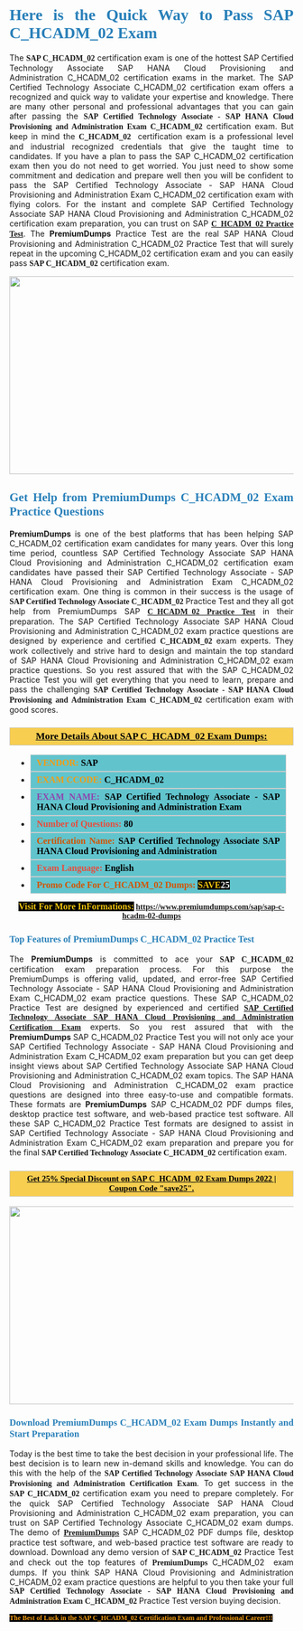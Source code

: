 <h1 style="text-align: justify;"><span style="color:#2980b9;"><span style="font-family:Georgia,serif;"><strong>Here is the Quick Way to Pass SAP C_HCADM_02 Exam</strong></span></span></h1>

<p style="text-align: justify;">The <span style="font-family:Georgia,serif;"><strong>SAP C_HCADM_02</strong></span> certification exam is one of the hottest SAP Certified Technology Associate SAP HANA Cloud Provisioning and Administration C_HCADM_02 certification exams in the market. The SAP Certified Technology Associate C_HCADM_02 certification exam offers a recognized and quick way to validate your expertise and knowledge. There are many other personal and professional advantages that you can gain after passing the <span style="font-family:Georgia,serif;"><strong>SAP Certified Technology Associate - SAP HANA Cloud Provisioning and Administration Exam C_HCADM_02</strong></span> certification exam. But keep in mind the <span style="font-family:Georgia,serif;"><strong>C_HCADM_02 </strong></span> certification exam is a professional level and industrial recognized credentials that give the taught time to candidates. If you have a plan to pass the SAP C_HCADM_02 certification exam then you do not need to get worried. You just need to show some commitment and dedication and prepare well then you will be confident to pass the SAP Certified Technology Associate - SAP HANA Cloud Provisioning and Administration Exam C_HCADM_02 certification exam with flying colors. For the instant and complete SAP Certified Technology Associate SAP HANA Cloud Provisioning and Administration C_HCADM_02 certification exam preparation, you can trust on SAP <span style="font-family:Georgia,serif;"><strong><a href="https://www.premiumdumps.com/sap/sap-c-hcadm-02-dumps">C_HCADM_02 Practice Test</a></strong></span>. The <strong>PremiumDumps</strong> Practice Test are the real SAP HANA Cloud Provisioning and Administration C_HCADM_02 Practice Test that will surely repeat in the upcoming C_HCADM_02 certification exam and you can easily pass <span style="font-family:Georgia,serif;"><strong>SAP C_HCADM_02</strong></span> certification exam.</p>

<p style="text-align: center;"><a href="https://www.premiumdumps.com/sap/sap-c-hcadm-02-dumps"><img alt="" src="https://i.imgur.com/VJaqCPg.jpeg" style="width: 700px; height: 350px;" /></a></p>

<h2 style="text-align: justify;"><span style="color:#2980b9;"><span style="font-family:Georgia,serif;"><strong>Get Help from PremiumDumps C_HCADM_02 Exam Practice Questions</strong> </span></span></h2>

<p style="text-align: justify;"><span style="font-size:14px;"><strong>PremiumDumps</strong></span> is one of the best platforms that has been helping SAP C_HCADM_02 certification exam candidates for many years. Over this long time period, countless SAP Certified Technology Associate SAP HANA Cloud Provisioning and Administration C_HCADM_02 certification exam candidates have passed their SAP Certified Technology Associate - SAP HANA Cloud Provisioning and Administration Exam C_HCADM_02 certification exam. One thing is common in their success is the usage of<span style="font-family:Georgia,serif;"><strong> SAP Certified Technology Associate C_HCADM_02 </strong></span>Practice Test and they all got help from PremiumDumps SAP <a href="https://www.premiumdumps.com/sap/sap-c-hcadm-02-dumps"><span style="font-family:Georgia,serif;"><strong>C_HCADM_02 Practice Test</strong></span></a> in their preparation. The SAP Certified Technology Associate SAP HANA Cloud Provisioning and Administration C_HCADM_02 exam practice questions are designed by experience and certified <span style="font-family:Georgia,serif;"><strong> C_HCADM_02</strong></span> exam experts. They work collectively and strive hard to design and maintain the top standard of SAP HANA Cloud Provisioning and Administration C_HCADM_02<strong> </strong>exam practice questions. So you rest assured that with the SAP C_HCADM_02 Practice Test you will get everything that you need to learn, prepare and pass the challenging<span style="font-family:Georgia,serif;"><strong> SAP Certified Technology Associate - SAP HANA Cloud Provisioning and Administration Exam C_HCADM_02</strong></span> certification exam with good scores.</p>

<h3 style="background: #f7ce50; border: 1px solid rgb(204, 204, 204); padding: 5px 10px; text-align: center;"><span style="font-family:Georgia,serif;"><u><u><span style="color:#000000;"><span style="font-size:11pt"><span style="line-height:normal"><b><span style="font-size:13.0pt"><span cambria="">More Details About SAP C_HCADM_02 Exam Dumps:</span></span></b></span></span></span></u></u></span></h3>

<ul>
	<li style="margin:0cm 10pt">
	<div style="background:#61c4cd; border: 1px solid rgb(204, 204, 204); padding: 5px 10px; text-align: justify;"><span style="font-family:Georgia,serif;"><span style="font-size:11pt"><span style="line-height:normal"><b><span style="font-size:12.0pt"><span new="" roman="" times=""><span style="color:#f39c12;">VENDOR:</span> <span style="color:#000000;">SAP</span></span></span></b></span></span></span></div>
	</li>
	<li style="margin:0cm 10pt">
	<div style="background: #61c4cd; border: 1px solid rgb(204, 204, 204); padding: 5px 10px; text-align: justify;"><span style="font-family:Georgia,serif;"><span style="font-size:11pt"><span style="line-height:normal"><b><span style="font-size:12.0pt"><span new="" roman="" times=""><span style="color:#f39c12;">EXAM CCODE:</span> <span style="color:#000000;">C_HCADM_02</span></span></span></b></span></span></span></div>
	</li>
	<li style="margin:0cm 10pt">
	<div style="background: #61c4cd; border: 1px solid rgb(204, 204, 204); padding: 5px 10px; text-align: justify;"><span style="font-family:Georgia,serif;"><span style="font-size:11pt"><span style="line-height:normal"><b><span style="font-size:12.0pt"><span new="" roman="" times=""><span style="color:#8e44ad;">EXAM NAME:</span> <span style="color:#000000;">SAP Certified Technology Associate - SAP HANA Cloud Provisioning and Administration Exam</span></span></span></b></span></span></span></div>
	</li>
	<li style="margin:0cm 10pt">
	<div style="background: #61c4cd; border: 1px solid rgb(204, 204, 204); padding: 5px 10px;"><span style="font-family:Georgia,serif;"><span style="font-size:11pt"><span style="line-height:normal"><b><span style="font-size:12.0pt"><span new="" roman="" times=""><span style="color:#e74c3c;">Number of Questions:</span><span style="color:#000000;"><span style="color:#f1c40f;"> </span>80</span></span></span></b></span></span></span></div>
	</li>
	<li style="margin:0cm 10pt">
	<div style="background: #61c4cd; border: 1px solid rgb(204, 204, 204); padding: 5px 10px; text-align: justify;"><span style="font-family:Georgia,serif;"><span style="font-size:11pt"><span style="line-height:normal"><b><span style="font-size:12.0pt"><span new="" roman="" times=""><span style="color:#d35400;">Certification Name:</span> <span style="color:#000000;">SAP Certified Technology Associate SAP HANA Cloud Provisioning and Administration</span></span></span></b></span></span></span></div>
	</li>
	<li style="margin:0cm 10pt">
	<div style="background: #61c4cd; border: 1px solid rgb(204, 204, 204); padding: 5px 10px; text-align: justify;"><span style="font-family:Georgia,serif;"><span style="font-size:11pt"><span style="line-height:normal"><b><span style="font-size:12.0pt"><span new="" roman="" times=""><span style="color:#e74c3c;">Exam Language:</span> <span style="color:#000000;">English</span></span></span></b></span></span></span></div>
	</li>
	<li style="margin:0cm 10pt">
	<div style="background: #61c4cd; border: 1px solid rgb(204, 204, 204); padding: 5px 10px;"><span style="font-family:Georgia,serif;"><span style="font-size:11pt"><span style="line-height:normal"><b><span style="font-size:12.0pt"><span new="" roman="" times=""><span style="color:#d35400;">Promo Code For C_HCADM_02 Dumps:</span><span style="color:#f1c40f;"> <span style="background-color:#000000;">SAVE</span></span><span style="color:#ffffff;"><span style="background-color:#000000;">25</span></span></span></span></b></span></span></span></div>
	</li>
</ul>

<p style="text-align: center;"><span style="font-family:Georgia,serif;"><strong><span style="font-size:16px;"><span style="color:#f1c40f;"><span style="background-color:#000000;">Visit For More InFormations:</span></span></span> <a href="https://www.premiumdumps.com/sap/sap-c-hcadm-02-dumps">https://www.premiumdumps.com/sap/sap-c-hcadm-02-dumps</a></strong></span></p>

<h3 style="text-align: justify;"><span style="color:#2980b9;"><span style="font-family:Georgia,serif;"><span style="font-family:Georgia,serif;"><strong>Top Features of PremiumDumps C_HCADM_02 Practice Test</strong></span></span></span></h3>

<p style="text-align: justify;">The <span style="font-size:14px;"><strong>PremiumDumps</strong></span> is committed to ace your<span style="font-family:Georgia,serif;"><strong> SAP C_HCADM_02</strong></span> certification exam preparation process. For this purpose the PremiumDumps is offering valid, updated, and error-free SAP Certified Technology Associate - SAP HANA Cloud Provisioning and Administration Exam C_HCADM_02 exam practice questions. These SAP C_HCADM_02 Practice Test are designed by experienced and certified <a href="https://www.premiumdumps.com/sap/sap-certified-technology-associate-dumps"><span style="font-family:Georgia,serif;"><strong>SAP Certified Technology Associate SAP HANA Cloud Provisioning and Administration Certification Exam</strong></span></a> experts. So you rest assured that with the <span style="font-size:14px;"><strong>PremiumDumps </strong></span>SAP C_HCADM_02 Practice Test you will not only ace your SAP Certified Technology Associate - SAP HANA Cloud Provisioning and Administration Exam C_HCADM_02 exam preparation but you can get deep insight views about SAP Certified Technology Associate SAP HANA Cloud Provisioning and Administration C_HCADM_02 exam topics. The SAP HANA Cloud Provisioning and Administration C_HCADM_02 exam practice questions are designed into three easy-to-use and compatible formats. These formats are <strong>PremiumDumps</strong> SAP C_HCADM_02 PDF dumps files, desktop practice test software, and web-based practice test software. All these SAP C_HCADM_02 Practice Test formats are designed to assist in SAP Certified Technology Associate - SAP HANA Cloud Provisioning and Administration Exam C_HCADM_02 exam preparation and prepare you for the final <span style="font-family:Georgia,serif;"><strong>SAP Certified Technology Associate C_HCADM_02</strong></span> certification exam.</p>

<h3 style="background: rgb(247, 206, 80); border: 1px solid rgb(204, 204, 204); padding: 5px 10px; text-align: center;"><span style="font-family:Georgia,serif;"><u><span style="color:#000000;"><span style="font-size:11pt;"><span style="line-height:normal;"><b><span cambria="">Get 25% Special Discount on SAP C_HCADM_02 Exam Dumps 2022 | Coupon Code "save25".</span></b></span></span></span></u></span></h3>

<p style="text-align: center;"><strong><a href="https://www.premiumdumps.com/sap/sap-c-hcadm-02-dumps"><img alt="" src="https://i.imgur.com/F18GQwv.jpeg" style="width: 700px; height: 350px;" /></a></strong></p>

<h3 style="text-align: justify;"><span style="color:#2980b9;"><span style="font-family:Georgia,serif;"><span style="font-family:Georgia,serif;"><strong>Download PremiumDumps C_HCADM_02 Exam Dumps Instantly and Start Preparation</strong></span></span></span></h3>

<p style="text-align: justify;">Today is the best time to take the best decision in your professional life. The best decision is to learn new in-demand skills and knowledge. You can do this with the help of the <span style="font-family:Georgia,serif;"><strong>SAP Certified Technology Associate SAP HANA Cloud Provisioning and Administration Certification Exam</strong></span>. To get success in the <strong><span style="font-family:Georgia,serif;">SAP C_HCADM_02</span></strong> certification exam you need to prepare completely. For the quick SAP Certified Technology Associate SAP HANA Cloud Provisioning and Administration C_HCADM_02 exam preparation, you can trust on SAP Certified Technology Associate C_HCADM_02 exam dumps. The demo of <a href="https://www.premiumdumps.com/"><span style="font-family:Georgia,serif;"><strong><span style="font-size:14px;">PremiumDumps</span></strong></span></a> SAP C_HCADM_02 PDF dumps file, desktop practice test software, and web-based practice test software are ready to download. Download any demo version of <span style="font-family:Georgia,serif;"><strong>SAP C_HCADM_02</strong></span> Practice Test and check out the top features of <span style="font-size:14px;"><span style="font-family:Georgia,serif;"><strong>PremiumDumps</strong></span></span> C_HCADM_02  exam dumps. If you think SAP HANA Cloud Provisioning and Administration C_HCADM_02 exam practice questions are helpful to you then take your full<span style="font-family:Georgia,serif;"><strong> SAP Certified Technology Associate - SAP HANA Cloud Provisioning and Administration Exam C_HCADM_02 </strong></span>Practice Test version buying decision.</p>

<p style="text-align: justify;"><span style="color:#f39c12;"><span style="font-size:12px;"><span style="font-family:Georgia,serif;"><strong><span style="background-color:#000000;">The Best of Luck in the SAP C_HCADM_02 Certification Exam and Professional Career!!!</span></strong></span></span></span></p>
